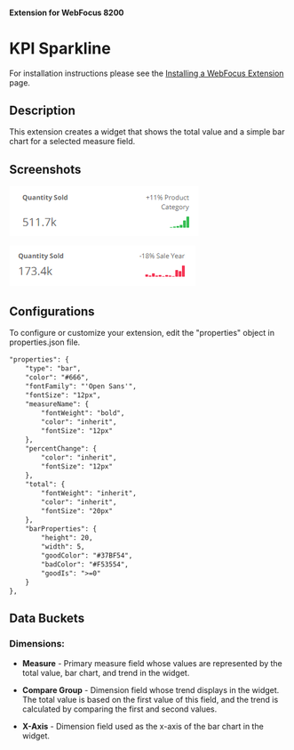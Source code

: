 #### Extension for WebFocus 8200

# KPI Sparkline

For installation instructions please see the [Installing a WebFocus Extension](https://github.com/ibi/wf-extensions-chart/wiki/Installing-a-WebFocus-Extension) page.

## Description

This extension creates a widget that shows the total value and a simple bar chart for a selected measure field.

## Screenshots

![screenshot_1](https://github.com/ibi/wf-extensions-chart/blob/master/com.ibi.kpi.sparkline/screenshots/1.png)

![screenshot_2](https://github.com/ibi/wf-extensions-chart/blob/master/com.ibi.kpi.sparkline/screenshots/2.png)

## Configurations

To configure or customize your extension, edit the "properties" object in properties.json file.
	
	"properties": {
		"type": "bar",
		"color": "#666",
		"fontFamily": "'Open Sans'",
		"fontSize": "12px",
		"measureName": {
			"fontWeight": "bold",
			"color": "inherit",
			"fontSize": "12px"
		},
		"percentChange": {
			"color": "inherit",
			"fontSize": "12px"
		},
		"total": {
			"fontWeight": "inherit",
			"color": "inherit",
			"fontSize": "20px"	
		},
		"barProperties": {
			"height": 20,
			"width": 5,
			"goodColor": "#37BF54",
			"badColor": "#F53554",
			"goodIs": ">=0"
		}
	},

## Data Buckets

### Dimensions:

* **Measure** - Primary measure field whose values are represented by the total value, bar chart, and trend in the widget.

* **Compare Group** - Dimension field whose trend displays in the widget. The total value is based on the first value of this field, and the trend is calculated by comparing the first and second values.

* **X-Axis** - Dimension field used as the x-axis of the bar chart in the widget.
